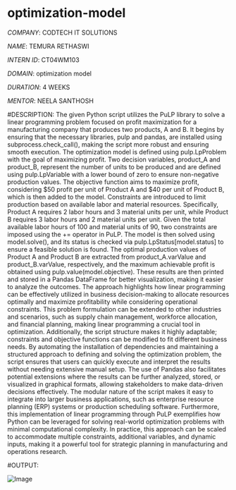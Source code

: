 # optimization-model
*COMPANY*: CODTECH IT SOLUTIONS

*NAME*: TEMURA RETHASWI

*INTERN ID*: CT04WM103

*DOMAIN*: optimization model

*DURATION*: 4 WEEKS

*MENTOR*: NEELA SANTHOSH

#DESCRIPTION: The given Python script utilizes the PuLP library to solve a linear programming problem focused on profit maximization for a manufacturing company that produces two products, A and B. It begins by ensuring that the necessary libraries, pulp and pandas, are installed using subprocess.check_call(), making the script more robust and ensuring smooth execution. The optimization model is defined using pulp.LpProblem with the goal of maximizing profit. Two decision variables, product_A and product_B, represent the number of units to be produced and are defined using pulp.LpVariable with a lower bound of zero to ensure non-negative production values. The objective function aims to maximize profit, considering $50 profit per unit of Product A and $40 per unit of Product B, which is then added to the model. Constraints are introduced to limit production based on available labor and material resources. Specifically, Product A requires 2 labor hours and 3 material units per unit, while Product B requires 3 labor hours and 2 material units per unit. Given the total available labor hours of 100 and material units of 90, two constraints are imposed using the += operator in PuLP. The model is then solved using model.solve(), and its status is checked via pulp.LpStatus[model.status] to ensure a feasible solution is found. The optimal production values of Product A and Product B are extracted from product_A.varValue and product_B.varValue, respectively, and the maximum achievable profit is obtained using pulp.value(model.objective). These results are then printed and stored in a Pandas DataFrame for better visualization, making it easier to analyze the outcomes. The approach highlights how linear programming can be effectively utilized in business decision-making to allocate resources optimally and maximize profitability while considering operational constraints. This problem formulation can be extended to other industries and scenarios, such as supply chain management, workforce allocation, and financial planning, making linear programming a crucial tool in optimization. Additionally, the script structure makes it highly adaptable; constraints and objective functions can be modified to fit different business needs. By automating the installation of dependencies and maintaining a structured approach to defining and solving the optimization problem, the script ensures that users can quickly execute and interpret the results without needing extensive manual setup. The use of Pandas also facilitates potential extensions where the results can be further analyzed, stored, or visualized in graphical formats, allowing stakeholders to make data-driven decisions effectively. The modular nature of the script makes it easy to integrate into larger business applications, such as enterprise resource planning (ERP) systems or production scheduling software. Furthermore, this implementation of linear programming through PuLP exemplifies how Python can be leveraged for solving real-world optimization problems with minimal computational complexity. In practice, this approach can be scaled to accommodate multiple constraints, additional variables, and dynamic inputs, making it a powerful tool for strategic planning in manufacturing and operations research.

#OUTPUT:

![Image](https://github.com/user-attachments/assets/3e5d2145-b7e0-475c-a822-0134218c3e0d)
